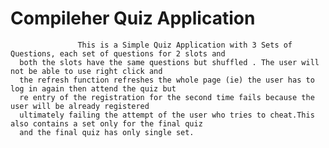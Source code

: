 # Compileher Quiz Application
                   This is a Simple Quiz Application with 3 Sets of Questions, each set of questions for 2 slots and 
      both the slots have the same questions but shuffled . The user will not be able to use right click and 
      the refresh function refreshes the whole page (ie) the user has to log in again then attend the quiz but
      re entry of the registration for the second time fails because the user will be already registered
      ultimately failing the attempt of the user who tries to cheat.This also contains a set only for the final quiz 
      and the final quiz has only single set.
